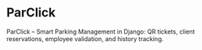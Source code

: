 # ParClick
ParClick – Smart Parking Management in Django: QR tickets, client reservations, employee validation, and history tracking.
